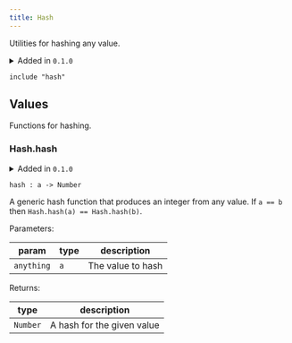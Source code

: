```yaml
---
title: Hash
---
```


Utilities for hashing any value.

<details disabled>
<summary tabindex="-1">Added in <code>0.1.0</code></summary>
No other changes yet.
</details>

```grain
include "hash"
```

## Values

Functions for hashing.

### Hash.**hash**

<details disabled>
<summary tabindex="-1">Added in <code>0.1.0</code></summary>
No other changes yet.
</details>

```grain
hash : a -> Number
```

A generic hash function that produces an integer from any value. If `a == b` then `Hash.hash(a) == Hash.hash(b)`.

Parameters:

|param|type|description|
|-----|----|-----------|
|`anything`|`a`|The value to hash|

Returns:

|type|description|
|----|-----------|
|`Number`|A hash for the given value|

